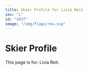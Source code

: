 ```yaml
---
title: Skier Profile for Livia Reit
sex: "L"
id: "2637"
image: "/img/flags/rou.svg" 
---
```


# Skier Profile

This page is for: Livia Reit.
    